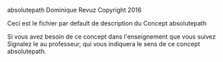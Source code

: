 absolutepath
Dominique Revuz Copyright 2016

Ceci est le fichier par default de description du Concept absolutepath

Si vous avez besoin de ce concept dans l'enseignement que vous suivez
 Signalez le au professeur, qui vous indiquera le sens de ce concept absolutepath.
